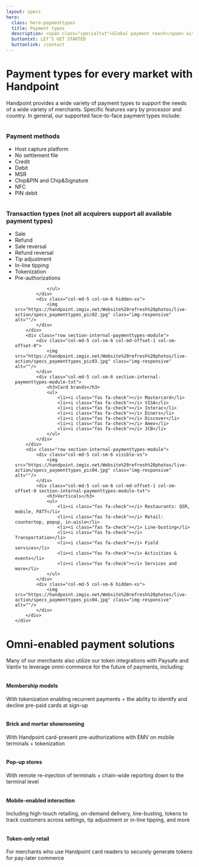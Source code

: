 ```yaml
---
layout: specs
hero: 
  class: hero-paymenttypes
  title: Payment types
  description: <span class="specialtxt">Global payment reach</span> with rich payment options
  buttontxt: LET’S GET STARTED
  buttonlink: /contact
---
```


<div class="section section-internal section-internal-paymenttypes">
	<div class="container">
		<div class="row">
			<div class="col-md-6 col-md-offset-3 col-sm-10 col-sm-offset-1 section-internal-intro">	
				<h1>Payment types for every market with Handpoint</h1>	
				<p>Handpoint provides a wide variety of payment types to support the needs of a wide variety of merchants. Specific features vary by processor and country. In general, our supported face-to-face payment types include:</p>
			</div>
		</div>
		<div class="row section-internal-paymenttypes-module">
			<div class="col-md-5 col-sm-6 col-md-offset-1 col-sm-offset-0">
				<img src="https://handpoint.imgix.net/Website%20refresh%20photos/live-action/specs_paymenttypes_pic05.jpg" class="img-responsive" alt=""/>
			</div>
			<div class="col-md-5 col-sm-6 section-internal-paymenttypes-module-txt">
				<h3>Payment methods</h3>
				<ul>
					<li><i class="fas fa-check"></i> Host capture platform</li>
					<li><i class="fas fa-check"></i> No settlement file</li>
					<li><i class="fas fa-check"></i> Credit</li>
					<li><i class="fas fa-check"></i> Debit</li>
					<li><i class="fas fa-check"></i> MSR</li>
					<li><i class="fas fa-check"></i> Chip&PIN and Chip&Signature</li>
					<li><i class="fas fa-check"></i> NFC</li>
					<li><i class="fas fa-check"></i> PIN debit</li>
				</ul>
			</div>
		</div>
		<div class="row section-internal-paymenttypes-module">
			<div class="col-md-5 col-sm-6 visible-xs">
				<img src="https://handpoint.imgix.net/Website%20refresh%20photos/live-action/specs_paymenttypes_pic02.jpg" class="img-responsive" alt=""/>
			</div>
			<div class="col-md-5 col-sm-6 col-md-offset-1 col-sm-offset-0 section-internal-paymenttypes-module-txt">
				<h3>Transaction types (not all acquirers support all available payment types)</h3>
					<ul>
					<li><i class="fas fa-check"></i> Sale</li>
					<li><i class="fas fa-check"></i> Refund</li>
					<li><i class="fas fa-check"></i> Sale reversal</li>
					<li><i class="fas fa-check"></i> Refund reversal</li>
					<li><i class="fas fa-check"></i> Tip adjustment</li>
					<li><i class="fas fa-check"></i> In-line tipping</li>
					<li><i class="fas fa-check"></i> Tokenization</li>
					<li><i class="fas fa-check"></i> Pre-authorizations</li>
					
				</ul>
			</div>
			<div class="col-md-5 col-sm-6 hidden-xs">
				<img src="https://handpoint.imgix.net/Website%20refresh%20photos/live-action/specs_paymenttypes_pic02.jpg" class="img-responsive" alt=""/>
			</div>
		</div>
		<div class="row section-internal-paymenttypes-module">
			<div class="col-md-5 col-sm-6 col-md-offset-1 col-sm-offset-0">
				<img src="https://handpoint.imgix.net/Website%20refresh%20photos/live-action/specs_paymenttypes_pic03.jpg" class="img-responsive" alt=""/>
			</div>
			<div class="col-md-5 col-sm-6 section-internal-paymenttypes-module-txt">
				<h3>Card brands</h3>
				<ul>
					<li><i class="fas fa-check"></i> Mastercard</li>
					<li><i class="fas fa-check"></i> VISA</li>
					<li><i class="fas fa-check"></i> Interac</li>
					<li><i class="fas fa-check"></i> Diners</li>
					<li><i class="fas fa-check"></i> Discover</li>
					<li><i class="fas fa-check"></i> Amex</li>
					<li><i class="fas fa-check"></i> JCB</li>
				</ul>
			</div>
		</div>
		<div class="row section-internal-paymenttypes-module">
			<div class="col-md-5 col-sm-6 visible-xs">
				<img src="https://handpoint.imgix.net/Website%20refresh%20photos/live-action/specs_paymenttypes_pic04.jpg" class="img-responsive" alt=""/>
			</div>
			<div class="col-md-5 col-sm-6 col-md-offset-1 col-sm-offset-0 section-internal-paymenttypes-module-txt">
				<h3>Verticals</h3>
				<ul>
					<li><i class="fas fa-check"></i> Restaurants: QSR, mobile, PATT</li>
					<li><i class="fas fa-check"></i> Retail: countertop, popup, in-aisle</li>
					<li><i class="fas fa-check"></i> Line-busting</li>
					<li><i class="fas fa-check"></i> Transportation</li>
					<li><i class="fas fa-check"></i> Field services</li>
					<li><i class="fas fa-check"></i> Activities & events</li>
					<li><i class="fas fa-check"></i> Services and more</li>
				</ul>
			</div>
			<div class="col-md-5 col-sm-6 hidden-xs">
				<img src="https://handpoint.imgix.net/Website%20refresh%20photos/live-action/specs_paymenttypes_pic04.jpg" class="img-responsive" alt=""/>
			</div>
		</div>
	</div>
</div>
<div class="section section-lightcolor">
	<div class="container">
		<div class="row">
			<div class="col-md-6 col-md-offset-3 col-sm-10 col-sm-offset-1 section-internal-intro">	
				<h1>Omni-enabled payment solutions</h1>	
				<p>Many of our merchants also utilize our token integrations with Paysafe and Vantiv to leverage omni-commerce for the future of payments, including:</p>
			</div>
		</div>
		<div class="row">
			<div class="blurb-media col-md-5 col-md-offset-1 col-sm-6 col-sm-offset-0">
			  	<div class="pull-left">
			    	<img src="https://handpoint.imgix.net/Website%20refresh%20photos/icons/ico01.svg" alt=""/>
			  	</div>
			  	<div class="media-body">
			    	<h4>Membership models</h4>
					<p>With tokenization enabling recurrent payments + the ability to identify and decline pre-paid cards at sign-up</p>
			  	</div>
			</div>
			<div class="blurb-media col-md-5 col-sm-6">
			  	<div class="pull-left">
			    	<img src="https://handpoint.imgix.net/Website%20refresh%20photos/icons/ico02.svg" alt=""/>
			  	</div>
			  	<div class="media-body">
			    	<h4>Brick and mortar showrooming</h4>
					<p>With Handpoint card-present pre-authorizations with EMV on mobile terminals + tokenization</p>
			  	</div>
			</div>
			<div class="blurb-media col-md-5 col-md-offset-1 col-sm-6 col-sm-offset-0">
			  	<div class="pull-left">
			    	<img src="https://handpoint.imgix.net/Website%20refresh%20photos/icons/ico03.svg" alt=""/>
			  	</div>
			  	<div class="media-body">
			    	<h4>Pop-up stores</h4>
					<p>With remote re-injection of terminals + chain-wide reporting down to the terminal level</p>
			  	</div>
			</div>
			<div class="blurb-media col-md-5 col-sm-6">
			  	<div class="pull-left">
			    	<img src="https://handpoint.imgix.net/Website%20refresh%20photos/icons/ico04.svg" alt=""/>
			  	</div>
			  	<div class="media-body">
			    	<h4>Mobile-enabled interaction</h4>
					<p>Including high-touch retailing, on-demand delivery, line-busting, tokens to track customers across settings, tip adjustment or in-line tipping, and more</p>
			  	</div>
			</div>
			<div class="blurb-media col-md-5 col-md-offset-1 col-sm-6 col-sm-offset-0">
			  	<div class="pull-left">
			    	<img src="https://handpoint.imgix.net/Website%20refresh%20photos/icons/ico05.svg" alt=""/>
			  	</div>
			  	<div class="media-body">
			    	<h4>Token-only retail</h4>
					<p>For merchants who use Handpoint card readers to securely generate tokens for pay-later commerce</p>
			  	</div>
			</div>
		</div>
	</div>
</div>	
